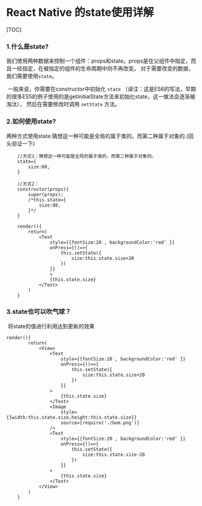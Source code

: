 # React Native 的state使用详解

[TOC]

### 1.什么是state?

​	我们使用两种数据来控制一个组件：props和state。props是在父组件中指定，而且一经指定，在被指定的组件的生命周期中则不再改变。 对于需要改变的数据，我们需要使用`state`。

​	一般来说，你需要在constructor中初始化    `state` （译注：这是ES6的写法，早期的很多ES5的例子使用的是getInitialState方法来初始化state，这一做法会逐渐被淘汰）， 然后在需要修改时调用 `setState` 方法。

### 2.如何使用state?

​	两种方式使用state:猜想这一种可能是全局的属于类的。而第二种属于对象的.(回头验证一下)

```react native
    //方式1：猜想这一种可能是全局的属于类的。而第二种属于对象的。
    state={
        size:80,
    }

    //方式2：
    constructor(props){
        super(props);
        /*this.state={
            size:80,
        }*/
    }

	render(){
        return(
            <Text
                style={{fontSize:20 , backgroundColor:'red' }}
                onPress={()=>{
                    this.setState({
                        size:this.state.size+20
                    })
                }}
                >
                {this.state.size}
            </Text>
        )
    }
```



### 3.state也可以吹气球？

​	将state的值进行利用达到更新的效果

```
render(){
        return(
            <View>
                <Text
                    style={{fontSize:20 , backgroundColor:'red' }}
                    onPress={()=>{
                        this.setState({
                            size:this.state.size+20
                        })
                    }}
                >
                    {this.state.size}
                </Text>
                <Image
                    style={{width:this.state.size,height:this.state.size}}
                    source={require('./bom.png')}
                />
                <Text
                    style={{fontSize:20 , backgroundColor:'red' }}
                    onPress={()=>{
                        this.setState({
                            size:this.state.size-20
                        })
                    }}
                >
                    {this.state.size}
                </Text>
            </View>
        )
    }
```





